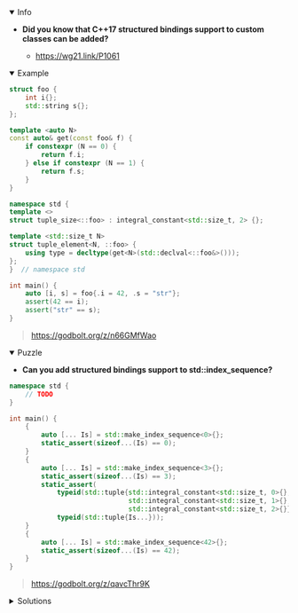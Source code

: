 <details open><summary>Info</summary><p>

* **Did you know that C++17 structured bindings support to custom classes can be added?**

  * https://wg21.link/P1061

</p></details><details open><summary>Example</summary><p>

```cpp
struct foo {
    int i{};
    std::string s{};
};

template <auto N>
const auto& get(const foo& f) {
    if constexpr (N == 0) {
        return f.i;
    } else if constexpr (N == 1) {
        return f.s;
    }
}

namespace std {
template <>
struct tuple_size<::foo> : integral_constant<std::size_t, 2> {};

template <std::size_t N>
struct tuple_element<N, ::foo> {
    using type = decltype(get<N>(std::declval<::foo&>()));
};
}  // namespace std

int main() {
    auto [i, s] = foo{.i = 42, .s = "str"};
    assert(42 == i);
    assert("str" == s);
}
```

> https://godbolt.org/z/n66GMfWao

</p></details><details open><summary>Puzzle</summary><p>

* **Can you add structured bindings support to std::index_sequence?**

```cpp
namespace std {
    // TODO
}

int main() {
    {
        auto [... Is] = std::make_index_sequence<0>{};
        static_assert(sizeof...(Is) == 0);
    }
    {
        auto [... Is] = std::make_index_sequence<3>{};
        static_assert(sizeof...(Is) == 3);
        static_assert(
            typeid(std::tuple{std::integral_constant<std::size_t, 0>{},
                              std::integral_constant<std::size_t, 1>{},
                              std::integral_constant<std::size_t, 2>{}}) ==
            typeid(std::tuple{Is...}));
    }
    {
        auto [... Is] = std::make_index_sequence<42>{};
        static_assert(sizeof...(Is) == 42);
    }
}
```

> https://godbolt.org/z/qavcThr9K

</p></details><details><summary>Solutions</summary><p>

```cpp
namespace std {

template <std::size_t N>
using index_constant = std::integral_constant<std::size_t, N>;

template <auto N, auto... Is>
auto get(index_sequence<Is...>) {
    return index_constant<N>{};
}

template <auto... Is>
struct tuple_size<index_sequence<Is...>> : index_constant<sizeof...(Is)> {};

template <auto N, auto... Is>
struct tuple_element<N, index_sequence<Is...>> {
    using type = index_constant<N>;
};

}  // namespace std
```

> https://godbolt.org/z/466j7snqK